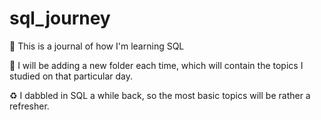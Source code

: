 # sql_journey
:notebook: This is a journal of how I'm learning SQL

:paperclip: I will be adding a new folder each time, which will contain the topics I studied on that particular day.

:recycle: I dabbled in SQL a while back, so the most basic topics will be rather a refresher.
